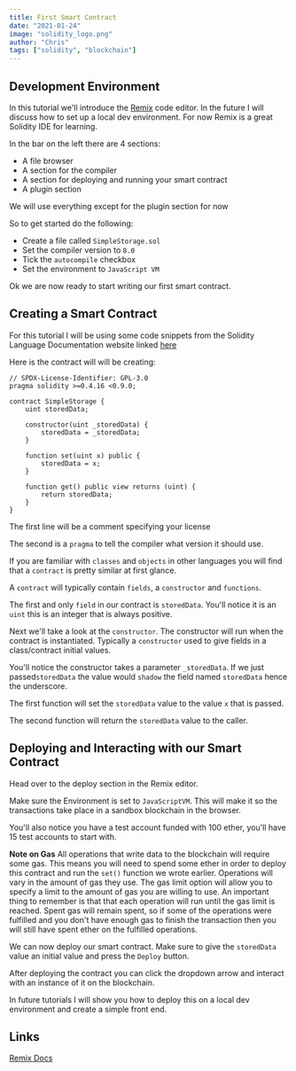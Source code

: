 ```yaml
---
title: First Smart Contract
date: "2021-01-24"
image: "solidity_logo.png"
author: "Chris"
tags: ["solidity", "blockchain"]
---
```


## Development Environment

In this tutorial we'll introduce the [Remix](https://remix.ethereum.org/) code editor. In the future I will discuss how to set up a local dev environment. For now Remix is a great Solidity IDE for learning.

In the bar on the left there are 4 sections:

- A file browser
- A section for the compiler
- A section for deploying and running your smart contract
- A plugin section

We will use everything except for the plugin section for now

So to get started do the following:

- Create a file called `SimpleStorage.sol`
- Set the compiler version to `8.0`
- Tick the `autocompile` checkbox
- Set the environment to `JavaScript VM`

Ok we are now ready to start writing our first smart contract.

## Creating a Smart Contract

For this tutorial I will be using some code snippets from the Solidity Language Documentation website linked [here](https://docs.soliditylang.org/en/v0.8.0/introduction-to-smart-contracts.html#a-simple-smart-contract)

Here is the contract will will be creating:

```
// SPDX-License-Identifier: GPL-3.0
pragma solidity >=0.4.16 <0.9.0;

contract SimpleStorage {
    uint storedData;

    constructor(uint _storedData) {
        storedData = _storedData;
    }

    function set(uint x) public {
        storedData = x;
    }

    function get() public view returns (uint) {
        return storedData;
    }
}
```

The first line will be a comment specifying your license

The second is a `pragma` to tell the compiler what version it should use.

If you are familiar with `classes` and `objects` in other languages you will find that a `contract` is pretty similar at first glance.

A `contract` will typically contain `fields`, a `constructor` and `functions`.

The first and only `field` in our contract is `storedData`. You'll notice it is an `uint` this is an integer that is always positive.

Next we'll take a look at the `constructor`. The constructor will run when the contract is instantiated. Typically a `constructor` used to give fields in a class/contract initial values.

You'll notice the constructor takes a parameter `_storedData`. If we just passed`storedData` the value would `shadow` the field named `storedData` hence the underscore.

The first function will set the `storedData` value to the value `x` that is passed.

The second function will return the `storedData` value to the caller.

## Deploying and Interacting with our Smart Contract

Head over to the deploy section in the Remix editor.

Make sure the Environment is set to `JavaScriptVM`. This will make it so the transactions take place in a sandbox blockchain in the browser.

You'll also notice you have a test account funded with 100 ether, you'll have 15 test accounts to start with.

**Note on Gas** All operations that write data to the blockchain will require some gas. This means you will need to spend some ether in order to deploy this contract and run the `set()` function we wrote earlier. Operations will vary in the amount of gas they use. The gas limit option will allow you to specify a limit to the amount of gas you are willing to use. An important thing to remember is that that each operation will run until the gas limit is reached. Spent gas will remain spent, so if some of the operations were fulfilled and you don't have enough gas to finish the transaction then you will still have spent ether on the fulfilled operations.

We can now deploy our smart contract. Make sure to give the `storedData` value an initial value and press the `Deploy` button.

After deploying the contract you can click the dropdown arrow and interact with an instance of it on the blockchain.

In future tutorials I will show you how to deploy this on a local dev environment and create a simple front end.

## Links

[Remix Docs](https://remix-ide.readthedocs.io/en/latest/run.html#run-setup)
